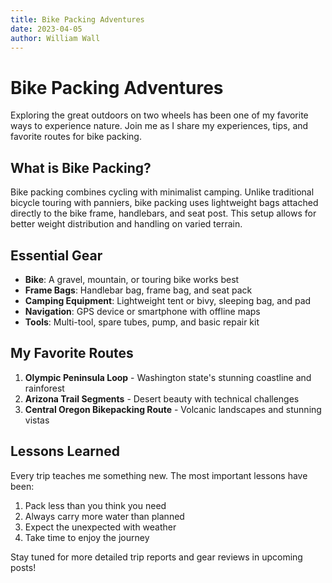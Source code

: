 ```yaml
---
title: Bike Packing Adventures
date: 2023-04-05
author: William Wall
---
```


# Bike Packing Adventures

Exploring the great outdoors on two wheels has been one of my favorite ways to experience nature. Join me as I share my experiences, tips, and favorite routes for bike packing.

## What is Bike Packing?

Bike packing combines cycling with minimalist camping. Unlike traditional bicycle touring with panniers, bike packing uses lightweight bags attached directly to the bike frame, handlebars, and seat post. This setup allows for better weight distribution and handling on varied terrain.

## Essential Gear

- **Bike**: A gravel, mountain, or touring bike works best
- **Frame Bags**: Handlebar bag, frame bag, and seat pack
- **Camping Equipment**: Lightweight tent or bivy, sleeping bag, and pad
- **Navigation**: GPS device or smartphone with offline maps
- **Tools**: Multi-tool, spare tubes, pump, and basic repair kit

## My Favorite Routes

1. **Olympic Peninsula Loop** - Washington state's stunning coastline and rainforest
2. **Arizona Trail Segments** - Desert beauty with technical challenges
3. **Central Oregon Bikepacking Route** - Volcanic landscapes and stunning vistas

## Lessons Learned

Every trip teaches me something new. The most important lessons have been:

1. Pack less than you think you need
2. Always carry more water than planned
3. Expect the unexpected with weather
4. Take time to enjoy the journey

Stay tuned for more detailed trip reports and gear reviews in upcoming posts! 